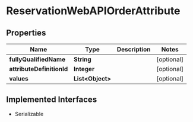 

# ReservationWebAPIOrderAttribute


## Properties

| Name | Type | Description | Notes |
|------------ | ------------- | ------------- | -------------|
|**fullyQualifiedName** | **String** |  |  [optional] |
|**attributeDefinitionId** | **Integer** |  |  [optional] |
|**values** | **List&lt;Object&gt;** |  |  [optional] |


## Implemented Interfaces

* Serializable


